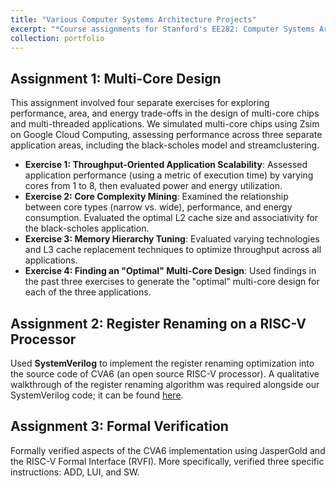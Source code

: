 ```yaml
---
title: "Various Computer Systems Architecture Projects"
excerpt: "*Course assignments for Stanford's EE282: Computer Systems Architecture course, ranging from multi-core design to formal verification.*"
collection: portfolio
---
```


## Assignment 1: Multi-Core Design
This assignment involved four separate exercises for exploring performance, area, and energy trade-offs in the design of multi-core chips and multi-threaded applications. We simulated multi-core chips using Zsim on Google Cloud Computing, assessing performance across three separate application areas, including the black-scholes model and streamclustering.
- **Exercise 1: Throughput-Oriented Application Scalability**: Assessed application performance (using a metric of execution time) by varying cores from 1 to 8, then evaluated power and energy utilization.
- **Exercise 2: Core Complexity Mining**: Examined the relationship between core types (narrow vs. wide), performance, and energy consumption. Evaluated the optimal L2 cache size and associativity for the black-scholes application.
- **Exercise 3: Memory Hierarchy Tuning**: Evaluated varying technologies and L3 cache replacement techniques to optimize throughput across all applications.
- **Exercise 4: Finding an "Optimal" Multi-Core Design**: Used findings in the past three exercises to generate the "optimal" multi-core design for each of the three applications.

## Assignment 2: Register Renaming on a RISC-V Processor
Used **SystemVerilog** to implement the register renaming optimization into the source code of CVA6 (an open source RISC-V processor). A qualitative walkthrough of the register renaming algorithm was required alongside our SystemVerilog code; it can be found [here](/files/register_renaming.pdf).

## Assignment 3: Formal Verification
Formally verified aspects of the CVA6 implementation using JasperGold and the RISC-V Formal Interface (RVFI). More specifically, verified three specific instructions: ADD, LUI, and SW.